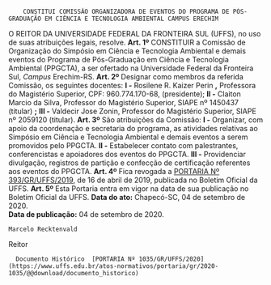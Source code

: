         CONSTITUI COMISSÃO ORGANIZADORA DE EVENTOS DO PROGRAMA DE PÓS-GRADUAÇÃO EM CIÊNCIA E TECNOLOGIA AMBIENTAL CAMPUS ERECHIM  

 O REITOR DA UNIVERSIDADE FEDERAL DA FRONTEIRA SUL (UFFS), no uso de suas atribuições legais, resolve.   **Art. 1º**  CONSTITUIR a Comissão de Organização do Simpósio em Ciência e Tecnologia Ambiental e demais eventos do Programa de Pós-Graduação em Ciência e Tecnologia Ambiental (PPGCTA), a ser ofertado na Universidade Federal da Fronteira Sul, *Campus*  Erechim-RS.   **Art. 2º**  Designar como membros da referida Comissão, os seguintes docentes: **I -**  Rosilene R. Kaizer Perin **,**  Professora do Magistério Superior, CPF: 960.774.170-68, (presidente); **II -**  Claiton Marcio da Silva, Professor do Magistério Superior, SIAPE nº 1450437 (titular) **;** **III -**  Valdecir Jose Zonin, Professor do Magistério Superior, SIAPE nº 2059120 (titular).   **Art. 3º**  São atribuições da Comissão: **I -**  Organizar, com apoio da coordenação e secretaria do programa, as atividades relativas ao Simpósio em Ciência e Tecnologia Ambiental e demais eventos a serem promovidos pelo PPGCTA. **II -**  Estabelecer contato com palestrantes, conferencistas e apoiadores dos eventos do PPGCTA. **III -**  Providenciar divulgação, registros de partição e confecção de certificação referentes aos eventos do PPGCTA.   **Art. 4º**  Fica revogada a [PORTARIA Nº 393/GR/UFFS/2019](https://www.uffs.edu.br/atos-normativos/portaria/gr/2019-0393), de 16 de abril de 2019, publicada no Boletim Oficial da UFFS.   **Art. 5º**  Esta Portaria entra em vigor na data de sua publicação no Boletim Oficial da UFFS.        **Data do ato:** Chapecó-SC, 04 de setembro de 2020.   
 **Data de publicação:**  04 de setembro de 2020. 

    Marcelo Recktenvald   
 Reitor 

      Documento Histórico  [PORTARIA Nº 1035/GR/UFFS/2020](https://www.uffs.edu.br/atos-normativos/portaria/gr/2020-1035/@@download/documento_historico)     
      